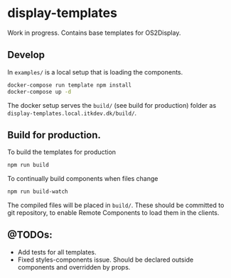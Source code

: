 # display-templates

Work in progress. Contains base templates for OS2Display.

## Develop

In `examples/` is a local setup that is loading the components.

```bash
docker-compose run template npm install
docker-compose up -d
```

The docker setup serves the `build/` (see build for production) folder as `display-templates.local.itkdev.dk/build/`.

## Build for production.

To build the templates for production

```bash
npm run build
```

To continually build components when files change

```bash
npm run build-watch
```

The compiled files will be placed in `build/`. These should be committed to
git repository, to enable Remote Components to load them in the clients.

## @TODOs:

* Add tests for all templates.
* Fixed styles-components issue. Should be declared outside components and overridden by props.
